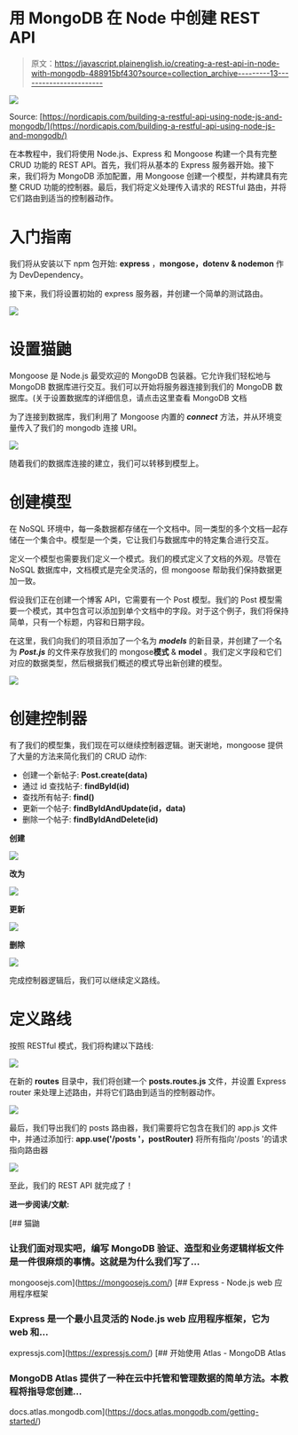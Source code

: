 # 用 MongoDB 在 Node 中创建 REST API

> 原文：<https://javascript.plainenglish.io/creating-a-rest-api-in-node-with-mongodb-488915bf430?source=collection_archive---------13----------------------->

![](img/bb10854d8d01fc7d40c95a6a535e348e.png)

Source: [https://nordicapis.com/building-a-restful-api-using-node-js-and-mongodb/](https://nordicapis.com/building-a-restful-api-using-node-js-and-mongodb/)

在本教程中，我们将使用 Node.js、Express 和 Mongoose 构建一个具有完整 CRUD 功能的 REST API。首先，我们将从基本的 Express 服务器开始。接下来，我们将为 MongoDB 添加配置，用 Mongoose 创建一个模型，并构建具有完整 CRUD 功能的控制器。最后，我们将定义处理传入请求的 RESTful 路由，并将它们路由到适当的控制器动作。

# 入门指南

我们将从安装以下 npm 包开始: **express** ，**mongose，dotenv & nodemon** 作为 DevDependency。

接下来，我们将设置初始的 express 服务器，并创建一个简单的测试路由。

![](img/bce3c274fe2c034df4e0d74c49f43af2.png)

# **设置猫鼬**

Mongoose 是 Node.js 最受欢迎的 MongoDB 包装器。它允许我们轻松地与 MongoDB 数据库进行交互。我们可以开始将服务器连接到我们的 MongoDB 数据库。(关于设置数据库的详细信息，请点击这里查看 MongoDB 文档

为了连接到数据库，我们利用了 Mongoose 内置的 ***connect*** 方法，并从环境变量传入了我们的 mongodb 连接 URI。

![](img/b3a7eb7811f003a274cdaad1bc578dcf.png)

随着我们的数据库连接的建立，我们可以转移到模型上。

# 创建模型

在 NoSQL 环境中，每一条数据都存储在一个文档中。同一类型的多个文档一起存储在一个集合中。模型是一个类，它让我们与数据库中的特定集合进行交互。

定义一个模型也需要我们定义一个模式。我们的模式定义了文档的外观。尽管在 NoSQL 数据库中，文档模式是完全灵活的，但 mongoose 帮助我们保持数据更加一致。

假设我们正在创建一个博客 API，它需要有一个 Post 模型。我们的 Post 模型需要一个模式，其中包含可以添加到单个文档中的字段。对于这个例子，我们将保持简单，只有一个标题，内容和日期字段。

在这里，我们向我们的项目添加了一个名为 ***models*** 的新目录，并创建了一个名为 ***Post.js*** 的文件来存放我们的 mongose**模式** & **model** 。我们定义字段和它们对应的数据类型，然后根据我们概述的模式导出新创建的模型。

![](img/cca563ea60fdd8461daa498f5a25270f.png)

# 创建控制器

有了我们的模型集，我们现在可以继续控制器逻辑。谢天谢地，mongoose 提供了大量的方法来简化我们的 CRUD 动作:

*   创建一个新帖子: **Post.create(data)**
*   通过 id 查找帖子: **findById(id)**
*   查找所有帖子: **find()**
*   更新一个帖子: **findByIdAndUpdate(id，data)**
*   删除一个帖子: **findByIdAndDelete(id)**

**创建**

![](img/a1a66377082c912ef32769a2db1aab1b.png)

**改为**

![](img/2781c149132bc203521f1addc4d5bf0d.png)

**更新**

![](img/b82af16a9d9e7486a11f1f3c5bd22869.png)

**删除**

![](img/5951566d6643c512bfdfc3b8274884e7.png)

完成控制器逻辑后，我们可以继续定义路线。

# 定义路线

按照 RESTful 模式，我们将构建以下路线:

![](img/38e8b13817d378a78cc83951833c826e.png)

在新的 **routes** 目录中，我们将创建一个 **posts.routes.js** 文件，并设置 Express router 来处理上述路由，并将它们路由到适当的控制器动作。

![](img/ec899426e8f45d7e4599e03578d5ffc4.png)

最后，我们导出我们的 posts 路由器，我们需要将它包含在我们的 app.js 文件中，并通过添加行: **app.use('/posts '，postRouter)** 将所有指向'/posts '的请求指向路由器

![](img/5c6f074eb3ad6f2e98f04e3770fdfd17.png)

至此，我们的 REST API 就完成了！

**进一步阅读/文献:**

[](https://mongoosejs.com/) [## 猫鼬

### 让我们面对现实吧，编写 MongoDB 验证、造型和业务逻辑样板文件是一件很麻烦的事情。这就是为什么我们写了…

mongoosejs.com](https://mongoosejs.com/) [](https://expressjs.com/) [## Express - Node.js web 应用程序框架

### Express 是一个最小且灵活的 Node.js web 应用程序框架，它为 web 和…

expressjs.com](https://expressjs.com/) [](https://docs.atlas.mongodb.com/getting-started/) [## 开始使用 Atlas - MongoDB Atlas

### MongoDB Atlas 提供了一种在云中托管和管理数据的简单方法。本教程将指导您创建…

docs.atlas.mongodb.com](https://docs.atlas.mongodb.com/getting-started/)
